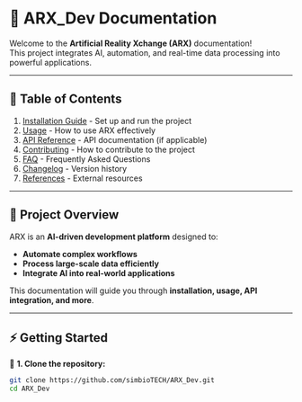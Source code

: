 # 🚀 ARX_Dev Documentation

Welcome to the **Artificial Reality Xchange (ARX)** documentation!  
This project integrates AI, automation, and real-time data processing into powerful applications.

---

## 📖 Table of Contents
1. [Installation Guide](installation.md) - Set up and run the project
2. [Usage](usage.md) - How to use ARX effectively
3. [API Reference](api.md) - API documentation (if applicable)
4. [Contributing](contributing.md) - How to contribute to the project
5. [FAQ](faq.md) - Frequently Asked Questions
6. [Changelog](changelog.md) - Version history
7. [References](references.md) - External resources

---

## 🎯 Project Overview
ARX is an **AI-driven development platform** designed to:
- **Automate complex workflows**
- **Process large-scale data efficiently**
- **Integrate AI into real-world applications**

This documentation will guide you through **installation, usage, API integration, and more**.

---

## ⚡ Getting Started
🔹 **1. Clone the repository:**
```sh
git clone https://github.com/simbioTECH/ARX_Dev.git
cd ARX_Dev

